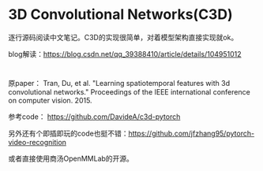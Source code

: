 # 3D Convolutional Networks(C3D)
逐行源码阅读中文笔记。C3D的实现很简单，对着模型架构直接实现就ok。

blog解读：https://blog.csdn.net/qq_39388410/article/details/104951012

#  

原paper： Tran, Du, et al. "Learning spatiotemporal features with 3d convolutional networks." 
Proceedings of the IEEE international conference on computer vision. 2015.

参考code： https://github.com/DavideA/c3d-pytorch

另外还有个即插即玩的code也挺不错：https://github.com/jfzhang95/pytorch-video-recognition

或者直接使用商汤OpenMMLab的开源。
